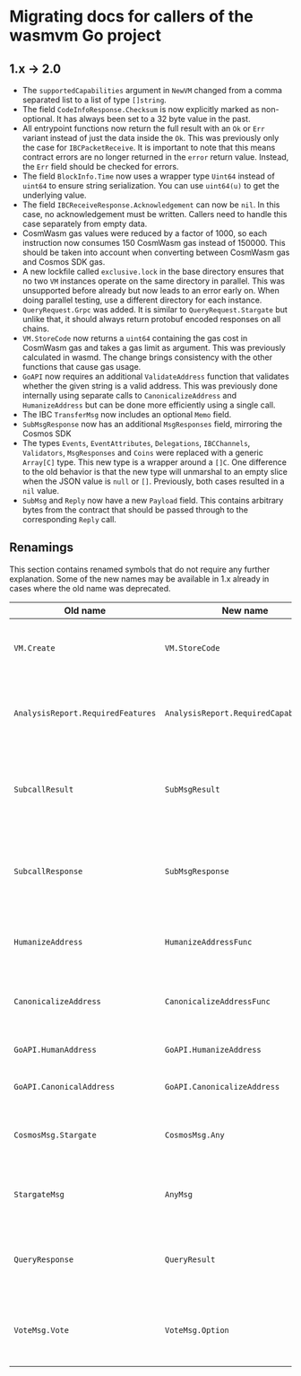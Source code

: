 # Migrating docs for callers of the wasmvm Go project

## 1.x -> 2.0

- The `supportedCapabilities` argument in `NewVM` changed from a comma separated
  list to a list of type `[]string`.
- The field `CodeInfoResponse.Checksum` is now explicitly marked as
  non-optional. It has always been set to a 32 byte value in the past.
- All entrypoint functions now return the full result with an `Ok` or `Err`
  variant instead of just the data inside the `Ok`. This was previously only the
  case for `IBCPacketReceive`. It is important to note that this means contract
  errors are no longer returned in the `error` return value. Instead, the `Err`
  field should be checked for errors.
- The field `BlockInfo.Time` now uses a wrapper type `Uint64` instead of
  `uint64` to ensure string serialization. You can use `uint64(u)` to get the
  underlying value.
- The field `IBCReceiveResponse.Acknowledgement` can now be `nil`. In this case,
  no acknowledgement must be written. Callers need to handle this case
  separately from empty data.
- CosmWasm gas values were reduced by a factor of 1000, so each instruction now
  consumes 150 CosmWasm gas instead of 150000. This should be taken into account
  when converting between CosmWasm gas and Cosmos SDK gas.
- A new lockfile called `exclusive.lock` in the base directory ensures that no
  two `VM` instances operate on the same directory in parallel. This was
  unsupported before already but now leads to an error early on. When doing
  parallel testing, use a different directory for each instance.
- `QueryRequest.Grpc` was added. It is similar to `QueryRequest.Stargate` but
  unlike that, it should always return protobuf encoded responses on all chains.
- `VM.StoreCode` now returns a `uint64` containing the gas cost in CosmWasm gas
  and takes a gas limit as argument. This was previously calculated in wasmd.
  The change brings consistency with the other functions that cause gas usage.
- `GoAPI` now requires an additional `ValidateAddress` function that validates
  whether the given string is a valid address. This was previously done
  internally using separate calls to `CanonicalizeAddress` and `HumanizeAddress`
  but can be done more efficiently using a single call.
- The IBC `TransferMsg` now includes an optional `Memo` field.
- `SubMsgResponse` now has an additional `MsgResponses` field, mirroring the
  Cosmos SDK
- The types `Events`, `EventAttributes`, `Delegations`, `IBCChannels`,
  `Validators`, `MsgResponses` and `Coins` were replaced with a generic
  `Array[C]` type. This new type is a wrapper around a `[]C`. One difference to
  the old behavior is that the new type will unmarshal to an empty slice when
  the JSON value is `null` or `[]`. Previously, both cases resulted in a `nil`
  value.
- `SubMsg` and `Reply` now have a new `Payload` field. This contains arbitrary
  bytes from the contract that should be passed through to the corresponding
  `Reply` call.

## Renamings

This section contains renamed symbols that do not require any further
explanation. Some of the new names may be available in 1.x already in cases
where the old name was deprecated.

| Old name                          | New name                              | Note                                                         |
| --------------------------------- | ------------------------------------- | ------------------------------------------------------------ |
| `VM.Create`                       | `VM.StoreCode`                        | StoreCode brings consistency with wasmd naming               |
| `AnalysisReport.RequiredFeatures` | `AnalysisReport.RequiredCapabilities` | Renamed for a long time, but now the old version was removed |
| `SubcallResult`                   | `SubMsgResult`                        | Contracts do not "call" each other but send messages around  |
| `SubcallResponse`                 | `SubMsgResponse`                      | Contracts do not "call" each other but send messages around  |
| `HumanizeAddress`                 | `HumanizeAddressFunc`                 | Follow [best practice for naming function types][ft]         |
| `CanonicalizeAddress`             | `CanonicalizeAddressFunc`             | Follow [best practice for naming function types][ft]         |
| `GoAPI.HumanAddress`              | `GoAPI.HumanizeAddress`               | Perfer verbs for converters                                  |
| `GoAPI.CanonicalAddress`          | `GoAPI.CanonicalizeAddress`           | Perfer verbs for converters                                  |
| `CosmosMsg.Stargate`              | `CosmosMsg.Any`                       | The message has nothing to do with Stargate                  |
| `StargateMsg`                     | `AnyMsg`                              | The message has nothing to do with Stargate                  |
| `QueryResponse`                   | `QueryResult`                         | Brings consistency with the naming of the other results      |
| `VoteMsg.Vote`                    | `VoteMsg.Option`                      | Brings consistency with Cosmos SDK naming                    |

[ft]: https://stackoverflow.com/a/60073310
